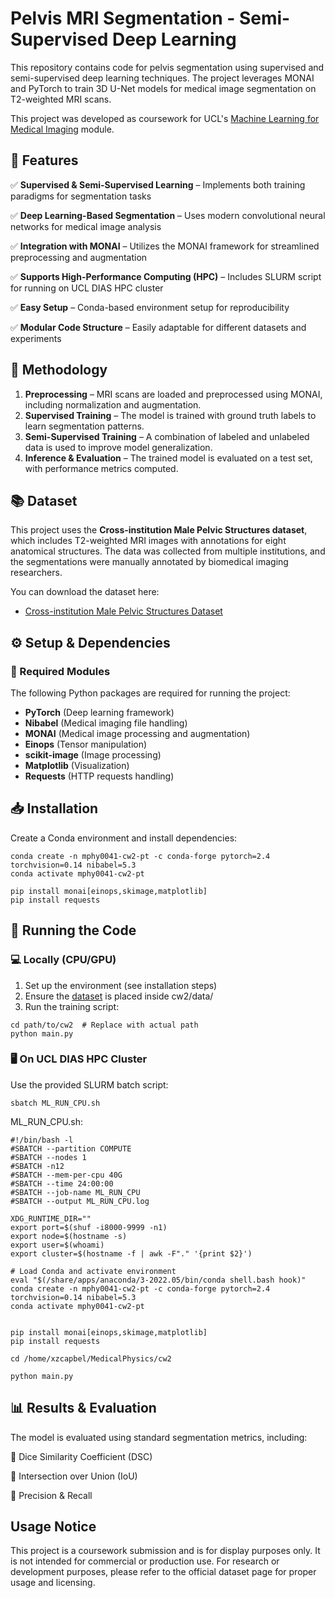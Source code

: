 # Pelvis MRI Segmentation - Semi-Supervised Deep Learning

This repository contains code for pelvis segmentation using supervised and semi-supervised deep learning techniques. The project leverages MONAI and PyTorch to train 3D U-Net models for medical image segmentation on T2-weighted MRI scans.

This project was developed as coursework for UCL's [Machine Learning for Medical Imaging](https://github.com/YipengHu/MPHY0041) module.

## 📌 Features

✅ **Supervised & Semi-Supervised Learning** – Implements both training paradigms for segmentation tasks

✅ **Deep Learning-Based Segmentation** – Uses modern convolutional neural networks for medical image analysis

✅ **Integration with MONAI** – Utilizes the MONAI framework for streamlined preprocessing and augmentation

✅ **Supports High-Performance Computing (HPC)** – Includes SLURM script for running on UCL DIAS HPC cluster

✅ **Easy Setup** – Conda-based environment setup for reproducibility

✅ **Modular Code Structure** – Easily adaptable for different datasets and experiments

## 🧪 Methodology

1. **Preprocessing** – MRI scans are loaded and preprocessed using MONAI, including normalization and augmentation.
2. **Supervised Training** – The model is trained with ground truth labels to learn segmentation patterns.
3. **Semi-Supervised Training** – A combination of labeled and unlabeled data is used to improve model generalization.
4. **Inference & Evaluation** – The trained model is evaluated on a test set, with performance metrics computed.

## 📚 Dataset

This project uses the **Cross-institution Male Pelvic Structures dataset**, which includes T2-weighted MRI images with annotations for eight anatomical structures. The data was collected from multiple institutions, and the segmentations were manually annotated by biomedical imaging researchers.

You can download the dataset here:
- [Cross-institution Male Pelvic Structures Dataset](https://zenodo.org/records/7013610)

## ⚙️ Setup & Dependencies

### 📂 Required Modules

The following Python packages are required for running the project:

- **PyTorch** (Deep learning framework)
- **Nibabel** (Medical imaging file handling)
- **MONAI** (Medical image processing and augmentation)
- **Einops** (Tensor manipulation)
- **scikit-image** (Image processing)
- **Matplotlib** (Visualization)
- **Requests** (HTTP requests handling)

## 📥 Installation

Create a Conda environment and install dependencies:

```shell
conda create -n mphy0041-cw2-pt -c conda-forge pytorch=2.4 torchvision=0.14 nibabel=5.3
conda activate mphy0041-cw2-pt

pip install monai[einops,skimage,matplotlib]
pip install requests
```

## 🚀 Running the Code

### 💻 Locally (CPU/GPU)

1. Set up the environment (see installation steps)
2. Ensure the [dataset](https://zenodo.org/records/7013610) is placed inside cw2/data/
3. Run the training script:

```shell
cd path/to/cw2  # Replace with actual path
python main.py
```

### 🖥️ On UCL DIAS HPC Cluster

Use the provided SLURM batch script:

```
sbatch ML_RUN_CPU.sh
```

ML_RUN_CPU.sh:

```shell
#!/bin/bash -l
#SBATCH --partition COMPUTE
#SBATCH --nodes 1
#SBATCH -n12
#SBATCH --mem-per-cpu 40G
#SBATCH --time 24:00:00
#SBATCH --job-name ML_RUN_CPU
#SBATCH --output ML_RUN_CPU.log

XDG_RUNTIME_DIR=""
export port=$(shuf -i8000-9999 -n1)
export node=$(hostname -s)
export user=$(whoami)
export cluster=$(hostname -f | awk -F"." '{print $2}')

# Load Conda and activate environment
eval "$(/share/apps/anaconda/3-2022.05/bin/conda shell.bash hook)"
conda create -n mphy0041-cw2-pt -c conda-forge pytorch=2.4 torchvision=0.14 nibabel=5.3
conda activate mphy0041-cw2-pt


pip install monai[einops,skimage,matplotlib]
pip install requests

cd /home/xzcapbel/MedicalPhysics/cw2

python main.py
```

## 📊 Results & Evaluation

The model is evaluated using standard segmentation metrics, including:

📌 Dice Similarity Coefficient (DSC)

📌 Intersection over Union (IoU)

📌 Precision & Recall

## Usage Notice

This project is a coursework submission and is for display purposes only. It is not intended for commercial or production use. For research or development purposes, please refer to the official dataset page for proper usage and licensing.
